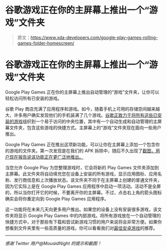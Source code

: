 # 谷歌游戏正在你的主屏幕上推出一个“游戏”文件夹

> 原文：<https://www.xda-developers.com/google-play-games-rolling-games-folder-homescreen/>

# 谷歌游戏正在你的主屏幕上推出一个“游戏”文件夹

Google Play Games 正在你的主屏幕上推出自动管理的“游戏”文件夹，让你可以轻松访问所有已安装的游戏。

谷歌 Play 商店充满了应用程序和游戏。如今，随着手机上可用的存储空间越来越大，许多用户确实发现他们的手机装满了几个游戏。[谷歌正致力于将所有这些已安装的游戏](https://www.xda-developers.com/google-play-games-add-home-screen-folder-games/)组织到一个易于访问的中央位置，其中有一个自动生成和自动管理的主屏幕文件夹，包含这些游戏的快捷方式。主屏幕上的“游戏”文件夹现在面向一些用户推出。

Google Play Games 正在推出这项新功能，可以让你在主屏幕上添加一个包含你的游戏的文件夹。第一次发现是在我们的 APK 拆除中，随后不久出现了[截图，用户现在报告说该功能正在更广泛地推出。](https://twitter.com/MishaalRahman/status/1370155860710809605?s=19)

当您允许 Google Play 为您整理游戏时，它会将新的 Play Games 文件夹添加到主屏幕。此文件夹将自动填充您在设备上安装的所有游戏，显示应用图标、应用名称、发行商信息和上次播放状态。该文件夹不同于在主屏幕上创建的普通文件夹，因为它实际上是在 Google Play Games 应用程序中启动一项活动。活动不是全屏的，所以当你打开它的时候，不要离开你的主屏幕。不过，点击右上角的箭头图标确实会将你重定向到 Google Play Games 应用程序。

这一功能将在未来几天向更多用户推出。如果您的设备上没有安装很多游戏，该文件夹将显示 Google Play Games 中的内部游戏。将所有游戏放在一个自动管理的快捷方式中，对于那些有下载和尝试新游戏习惯的用户来说将会非常方便。如果你想看到文件夹里有一些高质量的游戏，你可以看看我们对[最佳安卓游戏](https://www.xda-developers.com/best-android-games/)的推荐。

* * *

*感谢 Twitter 用户@MouaidNight 的提示和截图！*